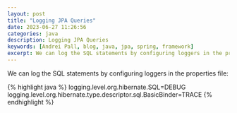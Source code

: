 ```yaml
---
layout: post
title: "Logging JPA Queries"
date: 2023-06-27 11:26:56
categories: java
description: Logging JPA Queries
keywords: [Andrei Pall, blog, java, jpa, spring, framework]
excerpt: We can log the SQL statements by configuring loggers in the properties file
---
```

<p>We can log the SQL statements by configuring loggers in the properties file:</p>
{% highlight java %}
logging.level.org.hibernate.SQL=DEBUG
logging.level.org.hibernate.type.descriptor.sql.BasicBinder=TRACE
{% endhighlight %}
